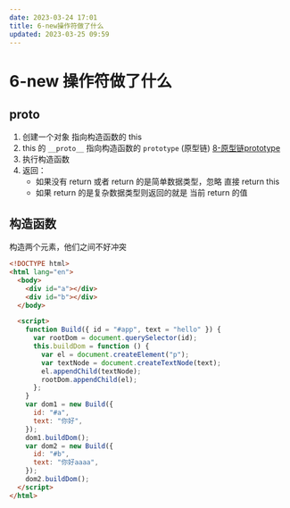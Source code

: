 ```yaml
---
date: 2023-03-24 17:01
title: 6-new操作符做了什么
updated: 2023-03-25 09:59
---
```


# 6-new 操作符做了什么

## proto

1. 创建一个对象 指向构造函数的 this
2. this 的 `__proto__` 指向构造函数的 `prototype` (原型链) [8-原型链prototype](8-原型链prototype.md)
3. 执行构造函数
4. 返回：
   - 如果没有 return 或者 return 的是简单数据类型，忽略 直接 return this
   - 如果 return 的是复杂数据类型则返回的就是 当前 return 的值

## 构造函数

构造两个元素，他们之间不好冲突

```html
<!DOCTYPE html>
<html lang="en">
  <body>
    <div id="a"></div>
    <div id="b"></div>
  </body>

  <script>
    function Build({ id = "#app", text = "hello" }) {
      var rootDom = document.querySelector(id);
      this.buildDom = function () {
        var el = document.createElement("p");
        var textNode = document.createTextNode(text);
        el.appendChild(textNode);
        rootDom.appendChild(el);
      };
    }
    var dom1 = new Build({
      id: "#a",
      text: "你好",
    });
    dom1.buildDom();
    var dom2 = new Build({
      id: "#b",
      text: "你好aaaa",
    });
    dom2.buildDom();
  </script>
</html>

```